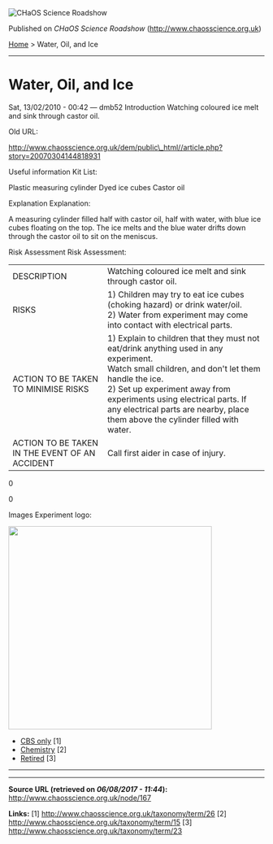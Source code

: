 <img src="http://www.chaosscience.org.uk/sites/default/files/garland_logo.png" alt="CHaOS Science Roadshow" id="logo" class="print-logo" />

Published on *CHaOS Science Roadshow* (<http://www.chaosscience.org.uk>)

[Home](http://www.chaosscience.org.uk/) &gt; Water, Oil, and Ice

------------------------------------------------------------------------

Water, Oil, and Ice
===================

<span class="submitted">Sat, 13/02/2010 - 00:42 — dmb52</span>
Introduction
Watching coloured ice melt and sink through castor oil.

Old URL: 

http://www.chaosscience.org.uk/dem/public\_html//article.php?story=20070304144818931

Useful information
Kit List: 

Plastic measuring cylinder
Dyed ice cubes
Castor oil

Explanation
Explanation: 

A measuring cylinder filled half with castor oil, half with water, with blue ice cubes floating on the top. The ice melts and the blue water drifts down through the castor oil to sit on
the meniscus.

Risk Assessment
Risk Assessment: 

<table>
<tbody>
<tr class="odd">
<td>DESCRIPTION</td>
<td>Watching coloured ice melt and sink through castor oil.</td>
</tr>
<tr class="even">
<td>RISKS</td>
<td>1) Children may try to eat ice cubes (choking hazard) or drink water/oil.<br />
2) Water from experiment may come into contact with electrical parts.</td>
</tr>
<tr class="odd">
<td>ACTION TO BE TAKEN TO MINIMISE RISKS</td>
<td>1) Explain to children that they must not eat/drink anything used in any experiment.<br />
Watch small children, and don't let them handle the ice.<br />
2) Set up experiment away from experiments using electrical parts. If any electrical parts are nearby, place them above the cylinder filled with water.</td>
</tr>
<tr class="even">
<td>ACTION TO BE TAKEN IN THE EVENT OF AN ACCIDENT</td>
<td>Call first aider in case of injury.</td>
</tr>
</tbody>
</table>

0

0

Images
Experiment logo: 

<img src="http://www.chaosscience.org.uk/sites/default/files/imagefield_default_images/unknownexpt.png?1321624030" class="imagefield imagefield-field_experiment_logo" width="400" height="400" />

-   [CBS only](http://www.chaosscience.org.uk/taxonomy/term/26 "Non-transportable experiments that tend to be used for CBS only.") <span class="print-footnote">\[1\]</span>
-   [Chemistry](http://www.chaosscience.org.uk/taxonomy/term/15) <span class="print-footnote">\[2\]</span>
-   [Retired](http://www.chaosscience.org.uk/taxonomy/term/23 "An elderly experiment no longer in active use.") <span class="print-footnote">\[3\]</span>

****

------------------------------------------------------------------------

**Source URL (retrieved on *06/08/2017 - 11:44*):** <http://www.chaosscience.org.uk/node/167>

**Links:**
\[1\] http://www.chaosscience.org.uk/taxonomy/term/26
\[2\] http://www.chaosscience.org.uk/taxonomy/term/15
\[3\] http://www.chaosscience.org.uk/taxonomy/term/23

